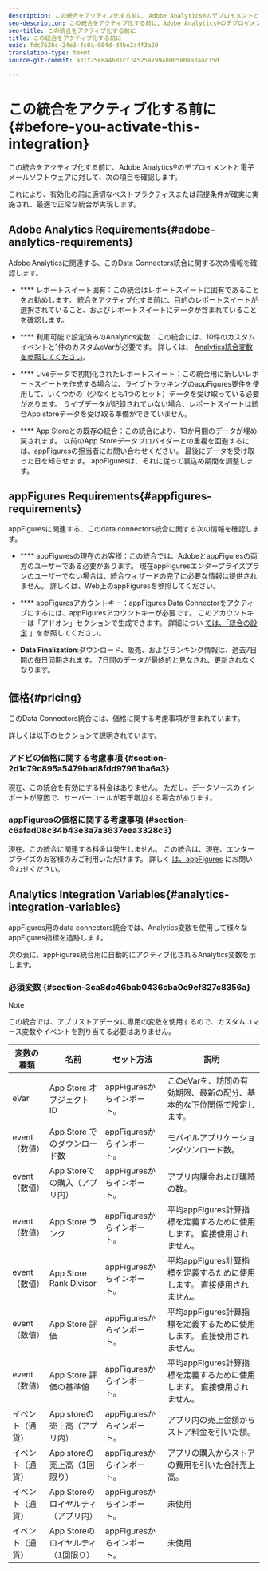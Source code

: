 ```yaml
---
description: この統合をアクティブ化する前に、Adobe Analytics®のデプロイメントと電子メールソフトウェアに対して、次の項目を確認します。
seo-description: この統合をアクティブ化する前に、Adobe Analytics®のデプロイメントと電子メールソフトウェアに対して、次の項目を確認します。
seo-title: この統合をアクティブ化する前に
title: この統合をアクティブ化する前に
uuid: fdc762bc-24e3-4c0a-904d-d4be2a4f3a20
translation-type: tm+mt
source-git-commit: a31f25e8a4681cf34525a7994b00580aa3aac15d

---
```



# この統合をアクティブ化する前に {#before-you-activate-this-integration}

この統合をアクティブ化する前に、Adobe Analytics®のデプロイメントと電子メールソフトウェアに対して、次の項目を確認します。

これにより、有効化の前に適切なベストプラクティスまたは前提条件が確実に実施され、最適で正常な統合が実現します。

## Adobe Analytics Requirements{#adobe-analytics-requirements}

Adobe Analyticsに関連する、このData Connectors統合に関する次の情報を確認します。

* **** レポートスイート固有：この統合はレポートスイートに固有であることをお勧めします。 統合をアクティブ化する前に、目的のレポートスイートが選択されていること、およびレポートスイートにデータが含まれていることを確認します。
* **** 利用可能で設定済みのAnalytics変数：この統合には、10件のカスタムイベントと1件のカスタムeVarが必要です。 詳しくは、 [Analytics統合変数を参照してください](appfigures-before-activation.md#analytics-integration-variables)。

* **** Liveデータで初期化されたレポートスイート：この統合用に新しいレポートスイートを作成する場合は、ライブトラッキングのappFigures要件を使用して、いくつかの（少なくとも1つのヒット）データを受け取っている必要があります。 ライブデータが記録されていない場合、レポートスイートは統合App storeデータを受け取る準備ができていません。

* **** App Storeとの既存の統合：この統合により、13か月間のデータが埋め戻されます。 以前のApp Storeデータプロバイダーとの重複を回避するには、appFiguresの担当者にお問い合わせください。 最後にデータを受け取った日を知らせます。 appFiguresは、それに従って裏込め期間を調整します。

## appFigures Requirements{#appfigures-requirements}

appFiguresに関連する、このdata connectors統合に関する次の情報を確認します。

* **** appFiguresの現在のお客様：この統合では、AdobeとappFiguresの両方のユーザーである必要があります。 現在appFiguresエンタープライズプランのユーザーでない場合は、統合ウィザードの完了に必要な情報は提供されません。 詳しくは、Web上のappFiguresを参照してください。
* **** appFiguresアカウントキー：appFigures Data Connectorをアクティブにするには、appFiguresアカウントキーが必要です。 このアカウントキーは「アドオン」セクションで生成できます。 詳細につい [ては、「統合の設定](../appfigures-overview/t-appfigures-integration.md) 」を参照してください。

* **Data Finalization**:ダウンロード、販売、およびランキング情報は、過去7日間の毎日同期されます。 7日間のデータが最終的と見なされ、更新されなくなります。

## 価格{#pricing}

このData Connectors統合には、価格に関する考慮事項が含まれています。

詳しくは以下のセクションで説明されています。

### アドビの価格に関する考慮事項 {#section-2d1c79c895a5479bad8fdd97961ba6a3}

現在、この統合を有効にする料金はありません。 ただし、データソースのインポートが原因で、サーバーコールが若干増加する場合があります。

### appFiguresの価格に関する考慮事項 {#section-c6afad08c34b43e3a7a3637eea3328c3}

現在、この統合に関連する料金は発生しません。 この統合は、現在、エンタープライズのお客様のみご利用いただけます。 詳しく [は、appFigures](https://appfigures.com/support/contact) にお問い合わせください。

## Analytics Integration Variables{#analytics-integration-variables}

appFigures用のdata connectors統合では、Analytics変数を使用して様々なappFigures指標を追跡します。

次の表に、appFigures統合用に自動的にアクティブ化されるAnalytics変数を示します。

### 必須変数 {#section-3ca8dc46bab0436cba0c9ef827c8356a}

>[!NOTE]
>
>この統合では、アプリストアデータに専用の変数を使用するので、カスタムコマース変数やイベントを割り当てる必要はありません。

| 変数の種類 | 名前 | セット方法 | 説明 |
|---|---|---|---|
| eVar | App Store オブジェクト ID | appFiguresからインポート。 | このeVarを、訪問の有効期限、最新の配分、基本的な下位関係で設定します。 |
| event（数値） | App Store でのダウンロード数 | appFiguresからインポート。 | モバイルアプリケーションダウンロード数。 |
| event（数値） | App Storeでの購入（アプリ内） | appFiguresからインポート。 | アプリ内課金および購読の数。 |
| event（数値） | App Store ランク | appFiguresからインポート。 | 平均appFigures計算指標を定義するために使用します。 直接使用されません。 |
| event（数値） | App Store Rank Divisor | appFiguresからインポート。 | 平均appFigures計算指標を定義するために使用します。 直接使用されません。 |
| event（数値） | App Store 評価 | appFiguresからインポート。 | 平均appFigures計算指標を定義するために使用します。 直接使用されません。 |
| event（数値） | App Store 評価の基準値 | appFiguresからインポート。 | 平均appFigures計算指標を定義するために使用します。 直接使用されません。 |
| イベント（通貨） | App storeの売上高（アプリ内） | appFiguresからインポート。 | アプリ内の売上金額からストア料金を引いた額。 |
| イベント（通貨） | App storeの売上高（1回限り） | appFiguresからインポート。 | アプリの購入からストアの費用を引いた合計売上高。 |
| イベント（通貨） | App Storeのロイヤルティ（アプリ内） | appFiguresからインポート。 | 未使用 |
| イベント（通貨） | App Storeのロイヤルティ（1回限り） | appFiguresからインポート。 | 未使用 |
